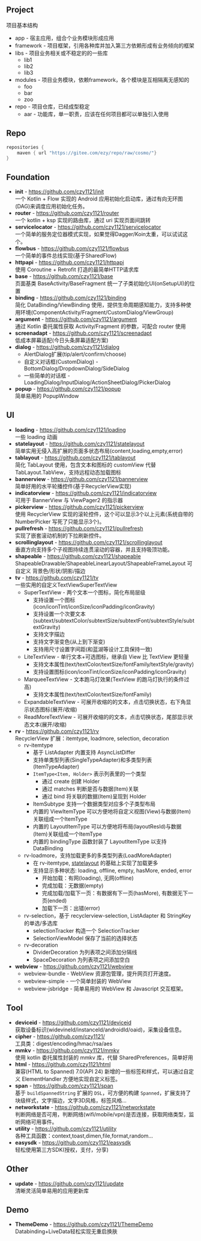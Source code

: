 ## Project
 
 项目基本结构
 
- app - 宿主应用，组合个业务模块形成应用
- framework - 项目框架，引用各种库并加入第三方依赖形成有业务倾向的框架
- libs - 项目业务相关或不稳定的的一些库 
  - lib1
  - lib2
  - lib3
- modules - 项目业务模块，依赖framework，各个模块是互相隔离无感知的
  - foo
  - bar
  - zoo
- repo - 项目仓库，已经成型稳定 
  - aar - 功能库，单一职责，应该在任何项目都可以单独引入使用

## Repo

``` groovy
repositories {
    maven { url "https://gitee.com/ezy/repo/raw/cosmo/"}
} 
```

## Foundation

- **init** - https://github.com/czy1121/init  
  一个 Kotlin + Flow 实现的 Android 应用初始化启动库，通过有向无环图(DAG)来调度应用初始化任务。
- **router** - https://github.com/czy1121/router  
  一个 kotlin + ksp 实现的路由库，通过 uri 实现页面间跳转
- **servicelocator** - https://github.com/czy1121/servicelocator   
  一个简单的服务定位器模式实现，如果觉得Dagger/Koin太重，可以试试这个。
- **flowbus** - https://github.com/czy1121/flowbus  
  一个简单的事件总线实现(基于SharedFlow)
- **httpapi** - https://github.com/czy1121/httpapi  
  使用 Coroutine + Retrofit 打造的最简单HTTP请求库
- **base** - https://github.com/czy1121/base  
  页面基类 BaseActivity/BaseFragment 统一了子类初始化UI(onSetupUI)的位置
- **binding** - https://github.com/czy1121/binding    
  简化 DataBinding/ViewBinding 使用，提供生命周期感知能力，支持多种使用环境(ComponentActivity/Fragment/CustomDialog/ViewGroup)
- **argument** - https://github.com/czy1121/argument   
  通过 Kotlin 委托属性获取 Activity/Fragment 的参数，可配合 router 使用
- **screenadapt** - https://github.com/czy1121/screenadapt    
  低成本屏幕适配(今日头条屏幕适配方案)
- **dialog** - https://github.com/czy1121/dialog      
  - AlertDialog扩展(tip/alert/confirm/choose)   
  - 自定义对话框(CustomDialog) - BottomDialog/DropdownDialog/SideDialog  
  - 一些简单的对话框 - LoadingDialog/InputDialog/ActionSheetDialog/PickerDialog
- **popup** - https://github.com/czy1121/popup     
  简单易用的 PopupWindow  
  
## UI
 
- **loading** - https://github.com/czy1121/loading    
  一些 loading 动画
- **statelayout** - https://github.com/czy1121/statelayout    
  简单实用无侵入高扩展的页面多状态布局(content,loading,empty,error)
- **tablayout** - https://github.com/czy1121/tablayout    
  简化 TabLayout 使用，包含文本和图标的 customView 代替 TabLayout.TabView，支持远程动态加载图标
- **bannerview** - https://github.com/czy1121/bannerview   
  简单好用的水平轮播控件(基于RecyclerView实现)
- **indicatorview** - https://github.com/czy1121/indicatorview   
  可用于 BannerView 与 ViewPager2 的指示器
- **pickerview** - https://github.com/czy1121/pickerview   
  使用 RecyclerView 实现的滚轮控件，这个可以显示3个以上元素(系统自带的 NumberPicker 写死了只能显示3个)。 
- **pullrefresh** - https://github.com/czy1121/pullrefresh   
  实现了嵌套滚动机制的下拉刷新控件。
- **scrollinglayout** - https://github.com/czy1121/scrollinglayout   
  垂直方向支持多个子视图持续连贯滚动的容器，并且支持吸顶功能。
- **shapeable** - https://github.com/czy1121/shapeable    
  ShapeableDrawable/ShapeableLinearLayout/ShapeableFrameLayout 可自定义 背景色/形状/阴影/描边
- **tv** - https://github.com/czy1121/tv    
  一些实用的自定义TextViewSuperTextView
  - SuperTextView - 两个文本一个图标，简化布局层级
    - 支持设置一个图标(icon/iconTint/iconSize/iconPadding/iconGravity)
    - 支持设置一个次要文本(subtext/subtextColor/subtextSize/subtextFont/subtextStyle/subtextGravity)
    - 支持文字描边
    - 支持文字渐变色(从上到下渐变)
    - 支持用尺寸设置字间距(和蓝湖等设计工具保持一致)
  - LiteTextView - 单行文本+可选图标，继承自 View 比 TextView 更轻量
    - 支持文本属性(text/textColor/textSize/fontFamily/textStyle/gravity)
    - 支持设置图标(icon/iconTint/iconSize/iconPadding/iconGravity) 
  - MarqueeTextView - 文本跑马灯效果(TextView 的跑马灯执行的条件过高)
    - 支持文本属性(text/textColor/textSize/fontFamily) 
  - ExpandableTextView - 可展开收缩的的文本，点击切换状态，右下角显示状态图标(展开/收缩)
  - ReadMoreTextView - 可展开收缩的的文本，点击切换状态，尾部显示状态文本(展开/收缩) 
- **rv** - https://github.com/czy1121/rv    
  RecyclerView 扩展：itemtype, loadmore, selection, decoration
  - rv-itemtype
    - 基于 ListAdapter 内置支持 AsyncListDiffer
    - 支持单类型列表(SingleTypeAdapter)和多类型列表(ItemTypeAdapter)
    - `ItemType<Item, Holder>` 表示列表里的一个类型
      - 通过 create 创建 Holder
      - 通过 matches 判断是否与数据(Item)关联
      - 通过 bind 将关联的数据(Item)呈现到 Holder
    - ItemSubtype 支持一个数据类型对应多个子类型布局
    - 内置的 ViewItemType 可以方便地将自定义视图(View)与数据(Item)关联组成一个ItemType
    - 内置的 LayoutItemType 可以方便地将布局(layoutResId)与数据(Item)关联组成一个ItemType
    - 内置的 bindingType 函数封装了 LayoutItemType 以支持 DataBinding
  - rv-loadmore，支持加载更多的多类型列表(LoadMoreAdapter)
    - 在 rv-itemtype, [statelayout](https://github.com/czy1121/statelayout) 的基础上实现了加载更多
    - 支持显示多种状态: loading, offline, empty, hasMore, ended, error
      - 开始加载：有网(loading), 无网(offline)
      - 完成加载：无数据(empty)
      - 完成加载/加载下一页：有数据有下一页(hasMore), 有数据无下一页(ended)
      - 加载下一页：出错(error)
  - rv-selection，基于 recyclerview-selection, ListAdapter 和 StringKey 的单选/多选库
    - selectionTracker 构造一个 SelectionTracker<String>
    - SelectionViewModel 保存了当前的选择状态
  - rv-decoration
    - DividerDecoration 为列表项之间添加分隔线
    - SpaceDecoration 为列表项之间添加空白
- **webview** - https://github.com/czy1121/webview  
  - webview-bundle - WebView 资源包管理，提升网页打开速度。
  - webview-simple - 一个简单封装的 WebView
  - webview-jsbridge - 简单易用的 WebView 和 Javascript 交互框架。
  
## Tool

- **deviceid** - https://github.com/czy1121/deviceid     
  获取设备标识(widevineId/instanceId/androidId/oaid)，采集设备信息。
- **cipher** -  https://github.com/czy1121/  
  工具类：digest/encoding/hmac/rsa/aes  
- **mmkv** - https://github.com/czy1121/mmkv  
  使用 kotlin 委托属性封装的 mmkv 库，代替 SharedPreferences，简单好用
- **html** - https://github.com/czy1121/html   
  兼容(HTML to Spanned) 7.0(API 24) 新增的一些标签和样式，可以通过自定义 ElementHandler 方便地实现自定义标签。
- **span** - https://github.com/czy1121/span   
  基于 `buildSpannedString` 扩展的 `DSL`，可方便的构建 `Spanned`，扩展支持了块级样式，文字描边，文字3D风格，标签风格...
- **networkstate** - https://github.com/czy1121/networkstate   
  判断网络是否可用，判断网络(wifi/mobile/vpn)是否连接，获取网络类型，监听网络可用事件。
- **utility** - https://github.com/czy1121/utility   
  各种工具函数：context,toast,dimen,file,format,random...  
- **easysdk** - https://github.com/czy1121/easysdk  
  轻松使用第三方SDK(授权，支付，分享)
  

## Other

- **update** - https://github.com/czy1121/update  
  清晰灵活简单易用的应用更新库
  
  
 ## Demo
  
- **ThemeDemo** - https://github.com/czy1121/ThemeDemo  
  Databinding+LiveData轻松实现无重启换肤   
